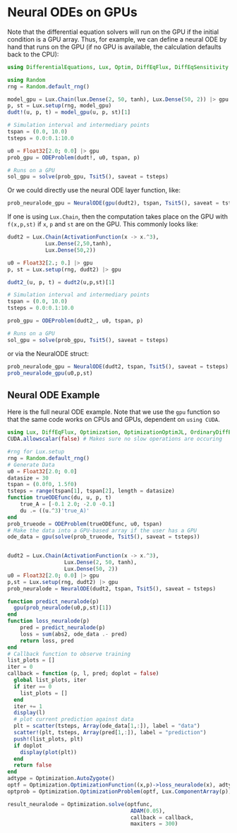 # Neural ODEs on GPUs

Note that the differential equation solvers will run on the GPU if the initial
condition is a GPU array. Thus, for example, we can define a neural ODE by hand
that runs on the GPU (if no GPU is available, the calculation defaults back to the CPU):

```julia
using DifferentialEquations, Lux, Optim, DiffEqFlux, DiffEqSensitivity

using Random
rng = Random.default_rng()

model_gpu = Lux.Chain(lux.Dense(2, 50, tanh), Lux.Dense(50, 2)) |> gpu
p, st = Lux.setup(rng, model_gpu)
dudt!(u, p, t) = model_gpu(u, p, st)[1]

# Simulation interval and intermediary points
tspan = (0.0, 10.0)
tsteps = 0.0:0.1:10.0

u0 = Float32[2.0; 0.0] |> gpu
prob_gpu = ODEProblem(dudt!, u0, tspan, p)

# Runs on a GPU
sol_gpu = solve(prob_gpu, Tsit5(), saveat = tsteps)
```

Or we could directly use the neural ODE layer function, like:

```julia
prob_neuralode_gpu = NeuralODE(gpu(dudt2), tspan, Tsit5(), saveat = tsteps)
```

If one is using `Lux.Chain`, then the computation takes place on the GPU with
`f(x,p,st)` if `x`, `p` and `st` are on the GPU. This commonly looks like:

```julia
dudt2 = Lux.Chain(ActivationFunction(x -> x.^3),
            Lux.Dense(2,50,tanh),
            Lux.Dense(50,2))

u0 = Float32[2.; 0.] |> gpu
p, st = Lux.setup(rng, dudt2) |> gpu

dudt2_(u, p, t) = dudt2(u,p,st)[1]

# Simulation interval and intermediary points
tspan = (0.0, 10.0)
tsteps = 0.0:0.1:10.0

prob_gpu = ODEProblem(dudt2_, u0, tspan, p)

# Runs on a GPU
sol_gpu = solve(prob_gpu, Tsit5(), saveat = tsteps)
```

or via the NeuralODE struct:

```julia
prob_neuralode_gpu = NeuralODE(dudt2, tspan, Tsit5(), saveat = tsteps)
prob_neuralode_gpu(u0,p,st)
```

## Neural ODE Example

Here is the full neural ODE example. Note that we use the `gpu` function so that the
same code works on CPUs and GPUs, dependent on `using CUDA`.

```julia
using Lux, DiffEqFlux, Optimization, OptimizationOptimJL, OrdinaryDiffEq, Optim, Plots, CUDA, DiffEqSensitivity, Random
CUDA.allowscalar(false) # Makes sure no slow operations are occuring

#rng for Lux.setup
rng = Random.default_rng()
# Generate Data
u0 = Float32[2.0; 0.0]
datasize = 30
tspan = (0.0f0, 1.5f0)
tsteps = range(tspan[1], tspan[2], length = datasize)
function trueODEfunc(du, u, p, t)
    true_A = [-0.1 2.0; -2.0 -0.1]
    du .= ((u.^3)'true_A)'
end
prob_trueode = ODEProblem(trueODEfunc, u0, tspan)
# Make the data into a GPU-based array if the user has a GPU
ode_data = gpu(solve(prob_trueode, Tsit5(), saveat = tsteps))


dudt2 = Lux.Chain(ActivationFunction(x -> x.^3),
                  Lux.Dense(2, 50, tanh),
                  Lux.Dense(50, 2))
u0 = Float32[2.0; 0.0] |> gpu
p,st = Lux.setup(rng, dudt2) |> gpu
prob_neuralode = NeuralODE(dudt2, tspan, Tsit5(), saveat = tsteps)

function predict_neuralode(p)
  gpu(prob_neuralode(u0,p,st)[1])
end
function loss_neuralode(p)
    pred = predict_neuralode(p)
    loss = sum(abs2, ode_data .- pred)
    return loss, pred
end
# Callback function to observe training
list_plots = []
iter = 0
callback = function (p, l, pred; doplot = false)
  global list_plots, iter
  if iter == 0
    list_plots = []
  end
  iter += 1
  display(l)
  # plot current prediction against data
  plt = scatter(tsteps, Array(ode_data[1,:]), label = "data")
  scatter!(plt, tsteps, Array(pred[1,:]), label = "prediction")
  push!(list_plots, plt)
  if doplot
    display(plot(plt))
  end
  return false
end
adtype = Optimization.AutoZygote()
optf = Optimization.OptimizationFunction((x,p)->loss_neuralode(x), adtype)
optprob = Optimization.OptimizationProblem(optf, Lux.ComponentArray(p))

result_neuralode = Optimization.solve(optfunc,
                                       ADAM(0.05), 
                                       callback = callback, 
                                       maxiters = 300)
```
